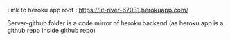 Link to heroku app root : https://lit-river-67031.herokuapp.com/  


Server-github folder is a code mirror of heroku backend (as heroku app is a github repo inside github repo)
